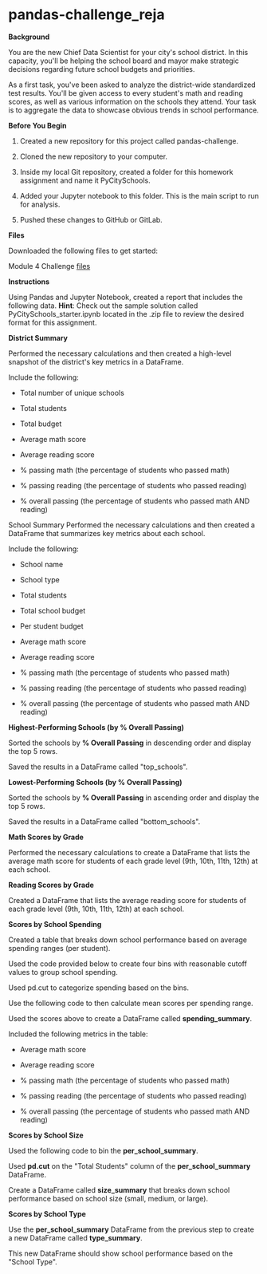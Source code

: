 # pandas-challenge_reja

**Background**


You are the new Chief Data Scientist for your city's school district. In this capacity, you'll be helping the school board and mayor make strategic decisions regarding future school budgets and priorities.

As a first task, you've been asked to analyze the district-wide standardized test results. You'll be given access to every student's math and reading scores, as well as various information on the schools they attend. Your task is to aggregate the data to showcase obvious trends in school performance.


**Before You Begin**

  1. Created a new repository for this project called pandas-challenge.

  2. Cloned the new repository to your computer.

  3. Inside my local Git repository, created a folder for this homework assignment and name it PyCitySchools.

  4. Added your Jupyter notebook to this folder. This is the main script to run for analysis.

  5. Pushed these changes to GitHub or GitLab.


**Files**


Downloaded the following files to get started:

Module 4 Challenge [files](https://courses.bootcampspot.com/courses/3819/assignments/56672?module_item_id=999456)


**Instructions**


Using Pandas and Jupyter Notebook, created a report that includes the following data. 
**Hint**: Check out the sample solution called PyCitySchools_starter.ipynb located in the .zip file to review the desired format for this assignment.

**District Summary**

Performed the necessary calculations and then created a high-level snapshot of the district's key metrics in a DataFrame.

Include the following:

- Total number of unique schools

- Total students

- Total budget

- Average math score

- Average reading score

- % passing math (the percentage of students who passed math)

- % passing reading (the percentage of students who passed reading)

- % overall passing (the percentage of students who passed math AND reading)


School Summary
Performed the necessary calculations and then created a DataFrame that summarizes key metrics about each school.

Include the following:

- School name

- School type

- Total students

- Total school budget

- Per student budget

- Average math score

- Average reading score

- % passing math (the percentage of students who passed math)

- % passing reading (the percentage of students who passed reading)

- % overall passing (the percentage of students who passed math AND reading)

**Highest-Performing Schools (by % Overall Passing)**

Sorted the schools by **% Overall Passing** in descending order and display the top 5 rows.

Saved the results in a DataFrame called "top_schools".

**Lowest-Performing Schools (by % Overall Passing)**

Sorted the schools by **% Overall Passing** in ascending order and display the top 5 rows.

Saved the results in a DataFrame called "bottom_schools".

**Math Scores by Grade**

Performed the necessary calculations to create a DataFrame that lists the average math score for students of each grade level (9th, 10th, 11th, 12th) at each school.

**Reading Scores by Grade**

Created a DataFrame that lists the average reading score for students of each grade level (9th, 10th, 11th, 12th) at each school.

**Scores by School Spending**

Created a table that breaks down school performance based on average spending ranges (per student).

Used the code provided below to create four bins with reasonable cutoff values to group school spending.

Used pd.cut to categorize spending based on the bins.

Use the following code to then calculate mean scores per spending range.

Used the scores above to create a DataFrame called **spending_summary**.

Included the following metrics in the table:

- Average math score

- Average reading score

- % passing math (the percentage of students who passed math)

- % passing reading (the percentage of students who passed reading)

- % overall passing (the percentage of students who passed math AND reading)

**Scores by School Size**

Used the following code to bin the **per_school_summary**.

Used **pd.cut** on the "Total Students" column of the **per_school_summary** DataFrame.

Create a DataFrame called **size_summary** that breaks down school performance based on school size (small, medium, or large).

**Scores by School Type**

Use the **per_school_summary** DataFrame from the previous step to create a new DataFrame called **type_summary**.

This new DataFrame should show school performance based on the "School Type".




